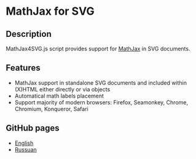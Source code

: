 # MathJax for SVG

## Description

MathJax4SVG.js script provides support for
[MathJax](https://github.com/mathjax/MathJax) in SVG documents.

## Features
* MathJax support in standalone SVG documents and included within (X)HTML either directly or via objects
* Automatical math labels placement
* Support majority of modern browsers: Firefox, Seamonkey, Chrome, Chromium, Konqueror, Safari

## GitHub pages
* [English](http://urbic.github.io/mathjax4svg/site/MathJax4SVG-en.xhtml)
* [Russuan](http://urbic.github.io/mathjax4svg/site/MathJax4SVG-ru.xhtml)

